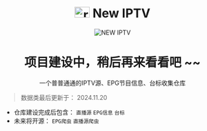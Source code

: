 <h1 align="center"><img src="https://ghp.ci/raw.githubusercontent.com/x441/New-IPTV/refs/heads/main/docs/img/New_IPTV_Logo.png" alt="reddit" width="35" height="25" /> New IPTV</h1>

<p align="center"><img src="https://ghp.ci/raw.githubusercontent.com/x441/New-IPTV/refs/heads/main/docs/img/New.png" alt="NEW IPTV"></p>



<h1 align="center">项目建设中，稍后再来看看吧 ~~</h1>

<p align="center">一个普普通通的IPTV源、EPG节目信息、台标收集仓库</p>

>数据类最后更新于：
>2024.11.20

- 仓库建设完成后包含：
`直播源` `EPG信息` `台标` 
- 未来将开源：
`EPG爬虫` `直播源爬虫` 